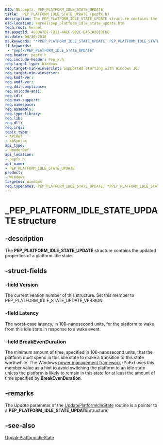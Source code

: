 ```yaml
---
UID: NS:pepfx._PEP_PLATFORM_IDLE_STATE_UPDATE
title: _PEP_PLATFORM_IDLE_STATE_UPDATE (pepfx.h)
description: The PEP_PLATFORM_IDLE_STATE_UPDATE structure contains the updated properties of a platform idle state.
old-location: kernel\pep_platform_idle_state_update.htm
tech.root: kernel
ms.assetid: 488DA7B7-FB11-4AEF-902C-E461A281DF68
ms.date: 04/30/2018
ms.keywords: "*PPEP_PLATFORM_IDLE_STATE_UPDATE, PEP_PLATFORM_IDLE_STATE_UPDATE, PEP_PLATFORM_IDLE_STATE_UPDATE structure [Kernel-Mode Driver Architecture], PPEP_PLATFORM_IDLE_STATE_UPDATE, PPEP_PLATFORM_IDLE_STATE_UPDATE structure pointer [Kernel-Mode Driver Architecture], _PEP_PLATFORM_IDLE_STATE_UPDATE, kernel.pep_platform_idle_state_update, pepfx/PEP_PLATFORM_IDLE_STATE_UPDATE, pepfx/PPEP_PLATFORM_IDLE_STATE_UPDATE"
f1_keywords:
 - "pepfx/PEP_PLATFORM_IDLE_STATE_UPDATE"
req.header: pepfx.h
req.include-header: Pep_x.h
req.target-type: Windows
req.target-min-winverclnt: Supported starting with Windows 10.
req.target-min-winversvr: 
req.kmdf-ver: 
req.umdf-ver: 
req.ddi-compliance: 
req.unicode-ansi: 
req.idl: 
req.max-support: 
req.namespace: 
req.assembly: 
req.type-library: 
req.lib: 
req.dll: 
req.irql: 
topic_type:
- APIRef
- kbSyntax
api_type:
- HeaderDef
api_location:
- pepfx.h
api_name:
- PEP_PLATFORM_IDLE_STATE_UPDATE
product:
- Windows
targetos: Windows
req.typenames: PEP_PLATFORM_IDLE_STATE_UPDATE, *PPEP_PLATFORM_IDLE_STATE_UPDATE
---
```


# _PEP_PLATFORM_IDLE_STATE_UPDATE structure


## -description


The <b>PEP_PLATFORM_IDLE_STATE_UPDATE</b> structure contains the updated properties of a platform idle state.


## -struct-fields




### -field Version

The current version number of this structure. Set this member to PEP_PLATFORM_IDLE_STATE_UPDATE_VERSION.


### -field Latency

The worst-case latency, in 100-nanosecond units, for the platform to wake from this idle state in response to a wake event.


### -field BreakEvenDuration

The minimum amount of time, specified in 100-nanosecond units, that the platform must spend in this idle state to make a transition to this state worthwhile. The Windows <a href="https://docs.microsoft.com/windows-hardware/drivers/ddi/index">power management framework</a> (PoFx) uses this member value as a hint to avoid switching the platform to an idle state unless the platform is likely to remain in this state for at least the amount of time specified by <b>BreakEvenDuration</b>.


## -remarks



The <i>Update</i> parameter of the <a href="https://docs.microsoft.com/windows-hardware/drivers/ddi/pepfx/nc-pepfx-pofxcallbackupdateplatformidlestate">UpdatePlatformIdleState</a> routine is a pointer to a <b>PEP_PLATFORM_IDLE_STATE_UPDATE</b> structure.




## -see-also




<a href="https://docs.microsoft.com/windows-hardware/drivers/ddi/pepfx/nc-pepfx-pofxcallbackupdateplatformidlestate">UpdatePlatformIdleState</a>
 

 

